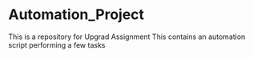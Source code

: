# Automation_Project
This is a repository for Upgrad Assignment
This contains an automation script performing a few tasks
